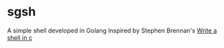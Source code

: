 # sgsh
A simple shell developed in Golang
Inspired by Stephen Brennan's [Write a shell in c](https://brennan.io/2015/01/16/write-a-shell-in-c/)
